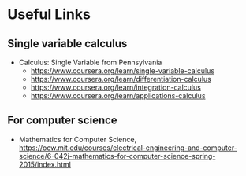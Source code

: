 # Useful Links

## Single variable calculus

- Calculus: Single Variable from Pennsylvania
  - <https://www.coursera.org/learn/single-variable-calculus>
  - <https://www.coursera.org/learn/differentiation-calculus>
  - <https://www.coursera.org/learn/integration-calculus>
  - <https://www.coursera.org/learn/applications-calculus>

## For computer science

- Mathematics for Computer Science, <https://ocw.mit.edu/courses/electrical-engineering-and-computer-science/6-042j-mathematics-for-computer-science-spring-2015/index.html>